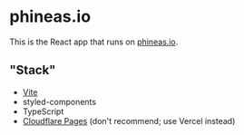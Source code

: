 # phineas.io

This is the React app that runs on [phineas.io](https://phineas.io).

## "Stack"

- [Vite](https://vitejs.dev)
- styled-components
- TypeScript
- [Cloudflare Pages](https://pages.cloudflare.com) (don't recommend; use Vercel instead)
